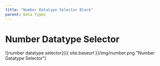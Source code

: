 ```yaml
---
title: "Number Datatype Selector Block"
parent: Data Types
---
```

# Number Datatype Selector
![number datatype selector]({{ site.baseurl }}/img/number.png "Number Datatype Selector")